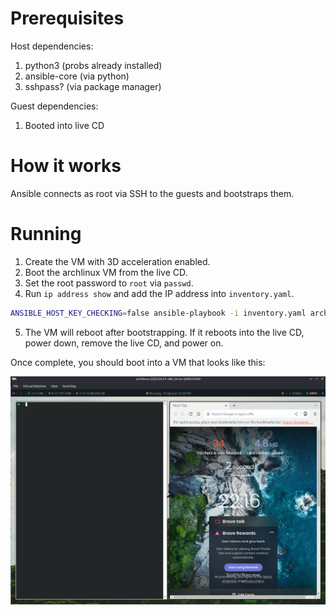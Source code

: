 # Prerequisites

Host dependencies:
1. python3 (probs already installed)
2. ansible-core (via python)
3. sshpass? (via package manager)

Guest dependencies:
1. Booted into live CD

# How it works

Ansible connects as root via SSH to the guests and bootstraps them.

# Running

1. Create the VM with 3D acceleration enabled.
2. Boot the archlinux VM from the live CD.
3. Set the root password to `root` via `passwd`.
4. Run `ip address show` and add the IP address into `inventory.yaml`.

```bash
ANSIBLE_HOST_KEY_CHECKING=false ansible-playbook -i inventory.yaml archlinux-vm-bootstrap.yaml --user root --ask-pass
```

5. The VM will reboot after bootstrapping. If it reboots into the live CD, power down, remove the live CD, and power on.

Once complete, you should boot into a VM that looks like this:

![preview.png](preview.png)
